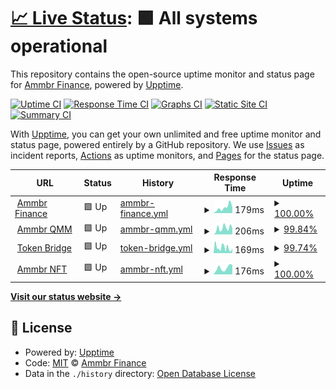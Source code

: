# [📈 Live Status](https://uptime.ammbr.finance): <!--live status--> **🟩 All systems operational**

This repository contains the open-source uptime monitor and status page for [Ammbr Finance](https://ammbr.finance), powered by [Upptime](https://github.com/upptime/upptime).

[![Uptime CI](https://github.com/AmmbrFi/status/workflows/Uptime%20CI/badge.svg)](https://github.com/AmmbrFi/status/actions?query=workflow%3A%22Uptime+CI%22)
[![Response Time CI](https://github.com/AmmbrFi/status/workflows/Response%20Time%20CI/badge.svg)](https://github.com/AmmbrFi/status/actions?query=workflow%3A%22Response+Time+CI%22)
[![Graphs CI](https://github.com/AmmbrFi/status/workflows/Graphs%20CI/badge.svg)](https://github.com/AmmbrFi/status/actions?query=workflow%3A%22Graphs+CI%22)
[![Static Site CI](https://github.com/AmmbrFi/status/workflows/Static%20Site%20CI/badge.svg)](https://github.com/AmmbrFi/status/actions?query=workflow%3A%22Static+Site+CI%22)
[![Summary CI](https://github.com/AmmbrFi/status/workflows/Summary%20CI/badge.svg)](https://github.com/AmmbrFi/status/actions?query=workflow%3A%22Summary+CI%22)

With [Upptime](https://upptime.js.org), you can get your own unlimited and free uptime monitor and status page, powered entirely by a GitHub repository. We use [Issues](https://github.com/AmmbrFi/status/issues) as incident reports, [Actions](https://github.com/AmmbrFi/status/actions) as uptime monitors, and [Pages](https://uptime.ammbr.finance) for the status page.

<!--start: status pages-->
<!-- This summary is generated by Upptime (https://github.com/upptime/upptime) -->
<!-- Do not edit this manually, your changes will be overwritten -->
<!-- prettier-ignore -->
| URL | Status | History | Response Time | Uptime |
| --- | ------ | ------- | ------------- | ------ |
| <img alt="" src="https://favicons.githubusercontent.com/ammbr.finance" height="13"> [Ammbr Finance](https://ammbr.finance) | 🟩 Up | [ammbr-finance.yml](https://github.com/AmmbrFi/status/commits/HEAD/history/ammbr-finance.yml) | <details><summary><img alt="Response time graph" src="./graphs/ammbr-finance/response-time-week.png" height="20"> 179ms</summary><br><a href="https://uptime.ammbr.finance/history/ammbr-finance"><img alt="Response time 188" src="https://img.shields.io/endpoint?url=https%3A%2F%2Fraw.githubusercontent.com%2FAmmbrFi%2Fstatus%2FHEAD%2Fapi%2Fammbr-finance%2Fresponse-time.json"></a><br><a href="https://uptime.ammbr.finance/history/ammbr-finance"><img alt="24-hour response time 118" src="https://img.shields.io/endpoint?url=https%3A%2F%2Fraw.githubusercontent.com%2FAmmbrFi%2Fstatus%2FHEAD%2Fapi%2Fammbr-finance%2Fresponse-time-day.json"></a><br><a href="https://uptime.ammbr.finance/history/ammbr-finance"><img alt="7-day response time 179" src="https://img.shields.io/endpoint?url=https%3A%2F%2Fraw.githubusercontent.com%2FAmmbrFi%2Fstatus%2FHEAD%2Fapi%2Fammbr-finance%2Fresponse-time-week.json"></a><br><a href="https://uptime.ammbr.finance/history/ammbr-finance"><img alt="30-day response time 188" src="https://img.shields.io/endpoint?url=https%3A%2F%2Fraw.githubusercontent.com%2FAmmbrFi%2Fstatus%2FHEAD%2Fapi%2Fammbr-finance%2Fresponse-time-month.json"></a><br><a href="https://uptime.ammbr.finance/history/ammbr-finance"><img alt="1-year response time 188" src="https://img.shields.io/endpoint?url=https%3A%2F%2Fraw.githubusercontent.com%2FAmmbrFi%2Fstatus%2FHEAD%2Fapi%2Fammbr-finance%2Fresponse-time-year.json"></a></details> | <details><summary><a href="https://uptime.ammbr.finance/history/ammbr-finance">100.00%</a></summary><a href="https://uptime.ammbr.finance/history/ammbr-finance"><img alt="All-time uptime 100.00%" src="https://img.shields.io/endpoint?url=https%3A%2F%2Fraw.githubusercontent.com%2FAmmbrFi%2Fstatus%2FHEAD%2Fapi%2Fammbr-finance%2Fuptime.json"></a><br><a href="https://uptime.ammbr.finance/history/ammbr-finance"><img alt="24-hour uptime 100.00%" src="https://img.shields.io/endpoint?url=https%3A%2F%2Fraw.githubusercontent.com%2FAmmbrFi%2Fstatus%2FHEAD%2Fapi%2Fammbr-finance%2Fuptime-day.json"></a><br><a href="https://uptime.ammbr.finance/history/ammbr-finance"><img alt="7-day uptime 100.00%" src="https://img.shields.io/endpoint?url=https%3A%2F%2Fraw.githubusercontent.com%2FAmmbrFi%2Fstatus%2FHEAD%2Fapi%2Fammbr-finance%2Fuptime-week.json"></a><br><a href="https://uptime.ammbr.finance/history/ammbr-finance"><img alt="30-day uptime 100.00%" src="https://img.shields.io/endpoint?url=https%3A%2F%2Fraw.githubusercontent.com%2FAmmbrFi%2Fstatus%2FHEAD%2Fapi%2Fammbr-finance%2Fuptime-month.json"></a><br><a href="https://uptime.ammbr.finance/history/ammbr-finance"><img alt="1-year uptime 100.00%" src="https://img.shields.io/endpoint?url=https%3A%2F%2Fraw.githubusercontent.com%2FAmmbrFi%2Fstatus%2FHEAD%2Fapi%2Fammbr-finance%2Fuptime-year.json"></a></details>
| <img alt="" src="https://favicons.githubusercontent.com/qmm.ammbr.finance" height="13"> [Ammbr QMM](https://qmm.ammbr.finance) | 🟩 Up | [ammbr-qmm.yml](https://github.com/AmmbrFi/status/commits/HEAD/history/ammbr-qmm.yml) | <details><summary><img alt="Response time graph" src="./graphs/ammbr-qmm/response-time-week.png" height="20"> 206ms</summary><br><a href="https://uptime.ammbr.finance/history/ammbr-qmm"><img alt="Response time 214" src="https://img.shields.io/endpoint?url=https%3A%2F%2Fraw.githubusercontent.com%2FAmmbrFi%2Fstatus%2FHEAD%2Fapi%2Fammbr-qmm%2Fresponse-time.json"></a><br><a href="https://uptime.ammbr.finance/history/ammbr-qmm"><img alt="24-hour response time 170" src="https://img.shields.io/endpoint?url=https%3A%2F%2Fraw.githubusercontent.com%2FAmmbrFi%2Fstatus%2FHEAD%2Fapi%2Fammbr-qmm%2Fresponse-time-day.json"></a><br><a href="https://uptime.ammbr.finance/history/ammbr-qmm"><img alt="7-day response time 206" src="https://img.shields.io/endpoint?url=https%3A%2F%2Fraw.githubusercontent.com%2FAmmbrFi%2Fstatus%2FHEAD%2Fapi%2Fammbr-qmm%2Fresponse-time-week.json"></a><br><a href="https://uptime.ammbr.finance/history/ammbr-qmm"><img alt="30-day response time 214" src="https://img.shields.io/endpoint?url=https%3A%2F%2Fraw.githubusercontent.com%2FAmmbrFi%2Fstatus%2FHEAD%2Fapi%2Fammbr-qmm%2Fresponse-time-month.json"></a><br><a href="https://uptime.ammbr.finance/history/ammbr-qmm"><img alt="1-year response time 214" src="https://img.shields.io/endpoint?url=https%3A%2F%2Fraw.githubusercontent.com%2FAmmbrFi%2Fstatus%2FHEAD%2Fapi%2Fammbr-qmm%2Fresponse-time-year.json"></a></details> | <details><summary><a href="https://uptime.ammbr.finance/history/ammbr-qmm">99.84%</a></summary><a href="https://uptime.ammbr.finance/history/ammbr-qmm"><img alt="All-time uptime 99.86%" src="https://img.shields.io/endpoint?url=https%3A%2F%2Fraw.githubusercontent.com%2FAmmbrFi%2Fstatus%2FHEAD%2Fapi%2Fammbr-qmm%2Fuptime.json"></a><br><a href="https://uptime.ammbr.finance/history/ammbr-qmm"><img alt="24-hour uptime 100.00%" src="https://img.shields.io/endpoint?url=https%3A%2F%2Fraw.githubusercontent.com%2FAmmbrFi%2Fstatus%2FHEAD%2Fapi%2Fammbr-qmm%2Fuptime-day.json"></a><br><a href="https://uptime.ammbr.finance/history/ammbr-qmm"><img alt="7-day uptime 99.84%" src="https://img.shields.io/endpoint?url=https%3A%2F%2Fraw.githubusercontent.com%2FAmmbrFi%2Fstatus%2FHEAD%2Fapi%2Fammbr-qmm%2Fuptime-week.json"></a><br><a href="https://uptime.ammbr.finance/history/ammbr-qmm"><img alt="30-day uptime 99.86%" src="https://img.shields.io/endpoint?url=https%3A%2F%2Fraw.githubusercontent.com%2FAmmbrFi%2Fstatus%2FHEAD%2Fapi%2Fammbr-qmm%2Fuptime-month.json"></a><br><a href="https://uptime.ammbr.finance/history/ammbr-qmm"><img alt="1-year uptime 99.86%" src="https://img.shields.io/endpoint?url=https%3A%2F%2Fraw.githubusercontent.com%2FAmmbrFi%2Fstatus%2FHEAD%2Fapi%2Fammbr-qmm%2Fuptime-year.json"></a></details>
| <img alt="" src="https://favicons.githubusercontent.com/swap-beta.ammbr.finance" height="13"> [Token Bridge](https://swap-beta.ammbr.finance) | 🟩 Up | [token-bridge.yml](https://github.com/AmmbrFi/status/commits/HEAD/history/token-bridge.yml) | <details><summary><img alt="Response time graph" src="./graphs/token-bridge/response-time-week.png" height="20"> 169ms</summary><br><a href="https://uptime.ammbr.finance/history/token-bridge"><img alt="Response time 216" src="https://img.shields.io/endpoint?url=https%3A%2F%2Fraw.githubusercontent.com%2FAmmbrFi%2Fstatus%2FHEAD%2Fapi%2Ftoken-bridge%2Fresponse-time.json"></a><br><a href="https://uptime.ammbr.finance/history/token-bridge"><img alt="24-hour response time 159" src="https://img.shields.io/endpoint?url=https%3A%2F%2Fraw.githubusercontent.com%2FAmmbrFi%2Fstatus%2FHEAD%2Fapi%2Ftoken-bridge%2Fresponse-time-day.json"></a><br><a href="https://uptime.ammbr.finance/history/token-bridge"><img alt="7-day response time 169" src="https://img.shields.io/endpoint?url=https%3A%2F%2Fraw.githubusercontent.com%2FAmmbrFi%2Fstatus%2FHEAD%2Fapi%2Ftoken-bridge%2Fresponse-time-week.json"></a><br><a href="https://uptime.ammbr.finance/history/token-bridge"><img alt="30-day response time 216" src="https://img.shields.io/endpoint?url=https%3A%2F%2Fraw.githubusercontent.com%2FAmmbrFi%2Fstatus%2FHEAD%2Fapi%2Ftoken-bridge%2Fresponse-time-month.json"></a><br><a href="https://uptime.ammbr.finance/history/token-bridge"><img alt="1-year response time 216" src="https://img.shields.io/endpoint?url=https%3A%2F%2Fraw.githubusercontent.com%2FAmmbrFi%2Fstatus%2FHEAD%2Fapi%2Ftoken-bridge%2Fresponse-time-year.json"></a></details> | <details><summary><a href="https://uptime.ammbr.finance/history/token-bridge">99.74%</a></summary><a href="https://uptime.ammbr.finance/history/token-bridge"><img alt="All-time uptime 99.78%" src="https://img.shields.io/endpoint?url=https%3A%2F%2Fraw.githubusercontent.com%2FAmmbrFi%2Fstatus%2FHEAD%2Fapi%2Ftoken-bridge%2Fuptime.json"></a><br><a href="https://uptime.ammbr.finance/history/token-bridge"><img alt="24-hour uptime 100.00%" src="https://img.shields.io/endpoint?url=https%3A%2F%2Fraw.githubusercontent.com%2FAmmbrFi%2Fstatus%2FHEAD%2Fapi%2Ftoken-bridge%2Fuptime-day.json"></a><br><a href="https://uptime.ammbr.finance/history/token-bridge"><img alt="7-day uptime 99.74%" src="https://img.shields.io/endpoint?url=https%3A%2F%2Fraw.githubusercontent.com%2FAmmbrFi%2Fstatus%2FHEAD%2Fapi%2Ftoken-bridge%2Fuptime-week.json"></a><br><a href="https://uptime.ammbr.finance/history/token-bridge"><img alt="30-day uptime 99.78%" src="https://img.shields.io/endpoint?url=https%3A%2F%2Fraw.githubusercontent.com%2FAmmbrFi%2Fstatus%2FHEAD%2Fapi%2Ftoken-bridge%2Fuptime-month.json"></a><br><a href="https://uptime.ammbr.finance/history/token-bridge"><img alt="1-year uptime 99.78%" src="https://img.shields.io/endpoint?url=https%3A%2F%2Fraw.githubusercontent.com%2FAmmbrFi%2Fstatus%2FHEAD%2Fapi%2Ftoken-bridge%2Fuptime-year.json"></a></details>
| <img alt="" src="https://favicons.githubusercontent.com/nft.ammbr.finance" height="13"> [Ammbr NFT](https://nft.ammbr.finance) | 🟩 Up | [ammbr-nft.yml](https://github.com/AmmbrFi/status/commits/HEAD/history/ammbr-nft.yml) | <details><summary><img alt="Response time graph" src="./graphs/ammbr-nft/response-time-week.png" height="20"> 176ms</summary><br><a href="https://uptime.ammbr.finance/history/ammbr-nft"><img alt="Response time 184" src="https://img.shields.io/endpoint?url=https%3A%2F%2Fraw.githubusercontent.com%2FAmmbrFi%2Fstatus%2FHEAD%2Fapi%2Fammbr-nft%2Fresponse-time.json"></a><br><a href="https://uptime.ammbr.finance/history/ammbr-nft"><img alt="24-hour response time 414" src="https://img.shields.io/endpoint?url=https%3A%2F%2Fraw.githubusercontent.com%2FAmmbrFi%2Fstatus%2FHEAD%2Fapi%2Fammbr-nft%2Fresponse-time-day.json"></a><br><a href="https://uptime.ammbr.finance/history/ammbr-nft"><img alt="7-day response time 176" src="https://img.shields.io/endpoint?url=https%3A%2F%2Fraw.githubusercontent.com%2FAmmbrFi%2Fstatus%2FHEAD%2Fapi%2Fammbr-nft%2Fresponse-time-week.json"></a><br><a href="https://uptime.ammbr.finance/history/ammbr-nft"><img alt="30-day response time 184" src="https://img.shields.io/endpoint?url=https%3A%2F%2Fraw.githubusercontent.com%2FAmmbrFi%2Fstatus%2FHEAD%2Fapi%2Fammbr-nft%2Fresponse-time-month.json"></a><br><a href="https://uptime.ammbr.finance/history/ammbr-nft"><img alt="1-year response time 184" src="https://img.shields.io/endpoint?url=https%3A%2F%2Fraw.githubusercontent.com%2FAmmbrFi%2Fstatus%2FHEAD%2Fapi%2Fammbr-nft%2Fresponse-time-year.json"></a></details> | <details><summary><a href="https://uptime.ammbr.finance/history/ammbr-nft">100.00%</a></summary><a href="https://uptime.ammbr.finance/history/ammbr-nft"><img alt="All-time uptime 100.00%" src="https://img.shields.io/endpoint?url=https%3A%2F%2Fraw.githubusercontent.com%2FAmmbrFi%2Fstatus%2FHEAD%2Fapi%2Fammbr-nft%2Fuptime.json"></a><br><a href="https://uptime.ammbr.finance/history/ammbr-nft"><img alt="24-hour uptime 100.00%" src="https://img.shields.io/endpoint?url=https%3A%2F%2Fraw.githubusercontent.com%2FAmmbrFi%2Fstatus%2FHEAD%2Fapi%2Fammbr-nft%2Fuptime-day.json"></a><br><a href="https://uptime.ammbr.finance/history/ammbr-nft"><img alt="7-day uptime 100.00%" src="https://img.shields.io/endpoint?url=https%3A%2F%2Fraw.githubusercontent.com%2FAmmbrFi%2Fstatus%2FHEAD%2Fapi%2Fammbr-nft%2Fuptime-week.json"></a><br><a href="https://uptime.ammbr.finance/history/ammbr-nft"><img alt="30-day uptime 100.00%" src="https://img.shields.io/endpoint?url=https%3A%2F%2Fraw.githubusercontent.com%2FAmmbrFi%2Fstatus%2FHEAD%2Fapi%2Fammbr-nft%2Fuptime-month.json"></a><br><a href="https://uptime.ammbr.finance/history/ammbr-nft"><img alt="1-year uptime 100.00%" src="https://img.shields.io/endpoint?url=https%3A%2F%2Fraw.githubusercontent.com%2FAmmbrFi%2Fstatus%2FHEAD%2Fapi%2Fammbr-nft%2Fuptime-year.json"></a></details>

<!--end: status pages-->

[**Visit our status website →**](https://uptime.ammbr.finance)

## 📄 License

- Powered by: [Upptime](https://github.com/upptime/upptime)
- Code: [MIT](./LICENSE) © [Ammbr Finance](https://ammbr.finance)
- Data in the `./history` directory: [Open Database License](https://opendatacommons.org/licenses/odbl/1-0/)
